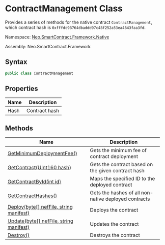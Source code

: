 # ContractManagement Class

Provides a series of methods for the native contract `ContractManagement`, which contract hash is `0xfffdc93764dbaddd97c48f252a53ea4643faa3fd`.

Namespace: [Neo.SmartContract.Framework.Native](../native.md)

Assembly: Neo.SmartContract.Framework

## Syntax

```cs
public class ContractManagement
```

## Properties

| Name | Description   |
| ---- | ------------- |
| Hash | Contract hash |

## Methods

| Name                                                         | Description                                          |
| ------------------------------------------------------------ | ---------------------------------------------------- |
| [GetMinimumDeploymentFee()](ContractManagement/GetMinimumDeploymentFee) | Gets the minimum fee of contract deployment          |
| [GetContract(UInt160 hash)](ContractManagement/GetContract.md) | Gets the contract based on the given contract hash   |
| [GetContractById(int id)](ContractManagement/GetContractById.md) | Maps the specified ID to the deployed contract       |
| [GetContractHashes()](ContractManagement/GetContractHashes.md) | Gets the hashes of all non-native deployed contracts |
| [Deploy(byte[] nefFile, string manifest)](ContractManagement/Deploy.md) | Deploys the contract                                 |
| [Update(byte[] nefFile, string manifest)](ContractManagement/Update.md) | Updates the contract                                 |
| [Destroy()](ContractManagement/Destroy.md)                   | Destroys the contract                                |
